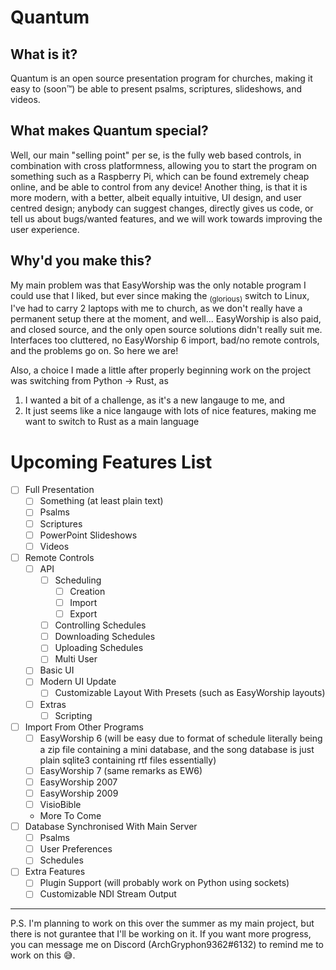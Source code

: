 # Quantum

## What is it?

Quantum is an open source presentation program for churches, making it easy to (soon™) be able to present psalms, scriptures, slideshows, and videos.

## What makes Quantum special?

Well, our main "selling point" per se, is the fully web based controls, in combination with cross platformness, allowing you to start the program on something such as a Raspberry Pi, which can be found extremely cheap online, and be able to control from any device! Another thing, is that it is more modern, with a better, albeit equally intuitive, UI design, and user centred design; anybody can suggest changes, directly gives us code, or tell us about bugs/wanted features, and we will work towards improving the user experience.

## Why'd you make this?

My main problem was that EasyWorship was the only notable program I could use that I liked, but ever since making the <sub>(glorious)</sub> switch to Linux, I've had to carry 2 laptops with me to church, as we don't really have a permanent setup there at the moment, and well... EasyWorship is also paid, and closed source, and the only open source solutions didn't really suit me. Interfaces too cluttered, no EasyWorship 6 import, bad/no remote controls, and the problems go on. So here we are!

Also, a choice I made a little after properly beginning work on the project was switching from Python -> Rust, as

1. I wanted a bit of a challenge, as it's a new langauge to me, and
2. It just seems like a nice langauge with lots of nice features, making me want to switch to Rust as a main language

# Upcoming Features List

- [ ] Full Presentation
  - [ ] Something (at least plain text)
  - [ ] Psalms
  - [ ] Scriptures
  - [ ] PowerPoint Slideshows
  - [ ] Videos
- [ ] Remote Controls
  - [ ] API
    - [ ] Scheduling
      - [ ] Creation
      - [ ] Import
      - [ ] Export
    - [ ] Controlling Schedules
    - [ ] Downloading Schedules
    - [ ] Uploading Schedules
    - [ ] Multi User
  - [ ] Basic UI
  - [ ] Modern UI Update
    - [ ] Customizable Layout With Presets (such as EasyWorship layouts)
  - [ ] Extras
    - [ ] Scripting
- [ ] Import From Other Programs
  - [ ] EasyWorship 6 (will be easy due to format of schedule literally being a zip file containing a mini database, and the song database is just plain sqlite3 containing rtf files essentially)
  - [ ] EasyWorship 7 (same remarks as EW6)
  - [ ] EasyWorship 2007
  - [ ] EasyWorship 2009
  - [ ] VisioBible
  - More To Come
- [ ] Database Synchronised With Main Server
  - [ ] Psalms
  - [ ] User Preferences
  - [ ] Schedules
- [ ] Extra Features
  - [ ] Plugin Support (will probably work on Python using sockets)
  - [ ] Customizable NDI Stream Output

---

P.S. I'm planning to work on this over the summer as my main project, but there is not gurantee that I'll be working on it. If you want more progress, you can message me on Discord (ArchGryphon9362#6132) to remind me to work on this :sweat_smile:.
